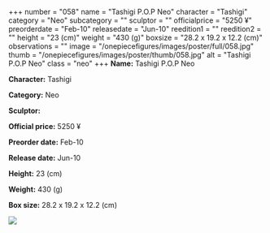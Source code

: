 +++
number = "058"
name = "Tashigi P.O.P Neo"
character = "Tashigi"
category = "Neo"
subcategory = ""
sculptor = ""
officialprice = "5250 ¥"
preorderdate = "Feb-10"
releasedate = "Jun-10"
reedition1 = ""
reedition2 = ""
height = "23 (cm)"
weight = "430 (g)"
boxsize = "28.2 x 19.2 x 12.2 (cm)"
observations = ""
image = "/onepiecefigures/images/poster/full/058.jpg"
thumb = "/onepiecefigures/images/poster/thumb/058.jpg"
alt = "Tashigi P.O.P Neo"
class = "neo"
+++
**Name:** Tashigi P.O.P Neo

**Character:** Tashigi

**Category:** Neo 

**Sculptor:** 

**Official price:** 5250 ¥

**Preorder date:** Feb-10

**Release date:** Jun-10

**Height:** 23 (cm)

**Weight:** 430 (g)

**Box size:** 28.2 x 19.2 x 12.2 (cm)

<img src="/onepiecefigures/images/poster/thumb/058.jpg">